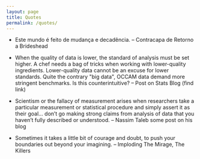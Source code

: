 ```yaml
---
layout: page
title: Quotes
permalink: /quotes/
---
```


- Este mundo é feito de mudança e decadência.         &ndash; Contracapa de Retorno a Brideshead

- When the quality of data is lower, the standard of analysis must be set higher. A chef needs a bag of tricks when working with lower-quality ingredients. Lower-quality data cannot be an excuse for lower standards. Quite the contrary "big data", OCCAM data demand more stringent benchmarks. Is this counterintuitive?         &ndash; Post on Stats Blog (find link)

- Scientism or the fallacy of measurement arises when researchers take a particular measurement or statistical procedure and simply assert it as their goal... don’t go making strong claims from analysis of data that you haven’t fully described or understood.          &ndash; Nassim Taleb some post on his blog

- Sometimes it takes a little bit of courage and doubt, to push your boundaries out beyond your imagining.         &ndash; Imploding The Mirage, The Killers
